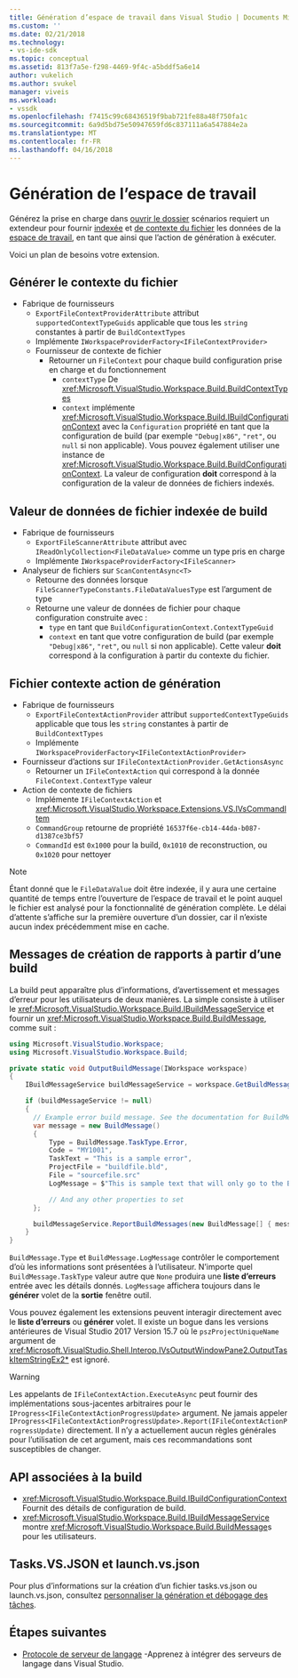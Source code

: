 ```yaml
---
title: Génération d’espace de travail dans Visual Studio | Documents Microsoft
ms.custom: ''
ms.date: 02/21/2018
ms.technology:
- vs-ide-sdk
ms.topic: conceptual
ms.assetid: 813f7a5e-f298-4469-9f4c-a5bddf5a6e14
author: vukelich
ms.author: svukel
manager: viveis
ms.workload:
- vssdk
ms.openlocfilehash: f7415c99c68436519f9bab721fe88a48f750fa1c
ms.sourcegitcommit: 6a9d5bd75e50947659fd6c837111a6a547884e2a
ms.translationtype: MT
ms.contentlocale: fr-FR
ms.lasthandoff: 04/16/2018
---
```

# <a name="workspace-build"></a>Génération de l’espace de travail

Générez la prise en charge dans [ouvrir le dossier](../ide/develop-code-in-visual-studio-without-projects-or-solutions.md) scénarios requiert un extendeur pour fournir [indexée](workspace-indexing.md) et [de contexte du fichier](workspace-file-contexts.md) les données de la [espace de travail](workspaces.md), en tant que ainsi que l’action de génération à exécuter.

Voici un plan de besoins votre extension.

## <a name="build-file-context"></a>Générer le contexte du fichier

- Fabrique de fournisseurs
  - `ExportFileContextProviderAttribute` attribut `supportedContextTypeGuids` applicable que tous les `string` constantes à partir de `BuildContextTypes`
  - Implémente `IWorkspaceProviderFactory<IFileContextProvider>`
  - Fournisseur de contexte de fichier
    - Retourner un `FileContext` pour chaque build configuration prise en charge et du fonctionnement
      - `contextType` De <xref:Microsoft.VisualStudio.Workspace.Build.BuildContextTypes>
      - `context` implémente <xref:Microsoft.VisualStudio.Workspace.Build.IBuildConfigurationContext> avec la `Configuration` propriété en tant que la configuration de build (par exemple `"Debug|x86"`, `"ret"`, ou `null` si non applicable). Vous pouvez également utiliser une instance de <xref:Microsoft.VisualStudio.Workspace.Build.BuildConfigurationContext>. La valeur de configuration **doit** correspond à la configuration de la valeur de données de fichiers indexés.

## <a name="indexed-build-file-data-value"></a>Valeur de données de fichier indexée de build

- Fabrique de fournisseurs
  - `ExportFileScannerAttribute` attribut avec `IReadOnlyCollection<FileDataValue>` comme un type pris en charge
  - Implémente `IWorkspaceProviderFactory<IFileScanner>`
- Analyseur de fichiers sur `ScanContentAsync<T>`
  - Retourne des données lorsque `FileScannerTypeConstants.FileDataValuesType` est l’argument de type
  - Retourne une valeur de données de fichier pour chaque configuration construite avec :
    - `type` en tant que `BuildConfigurationContext.ContextTypeGuid`
    - `context` en tant que votre configuration de build (par exemple `"Debug|x86"`, `"ret"`, ou `null` si non applicable). Cette valeur **doit** correspond à la configuration à partir du contexte du fichier.

## <a name="build-file-context-action"></a>Fichier contexte action de génération

- Fabrique de fournisseurs
  - `ExportFileContextActionProvider` attribut `supportedContextTypeGuids` applicable que tous les `string` constantes à partir de `BuildContextTypes`
  - Implémente `IWorkspaceProviderFactory<IFileContextActionProvider>`
- Fournisseur d’actions sur `IFileContextActionProvider.GetActionsAsync`
  - Retourner un `IFileContextAction` qui correspond à la donnée `FileContext.ContextType` valeur
- Action de contexte de fichiers
  - Implémente `IFileContextAction` et <xref:Microsoft.VisualStudio.Workspace.Extensions.VS.IVsCommandItem>
  - `CommandGroup` retourne de propriété `16537f6e-cb14-44da-b087-d1387ce3bf57`
  - `CommandId` est `0x1000` pour la build, `0x1010` de reconstruction, ou `0x1020` pour nettoyer

>[!NOTE]
>Étant donné que le `FileDataValue` doit être indexée, il y aura une certaine quantité de temps entre l’ouverture de l’espace de travail et le point auquel le fichier est analysé pour la fonctionnalité de génération complète. Le délai d’attente s’affiche sur la première ouverture d’un dossier, car il n’existe aucun index précédemment mise en cache.

## <a name="reporting-messages-from-a-build"></a>Messages de création de rapports à partir d’une build

La build peut apparaître plus d’informations, d’avertissement et messages d’erreur pour les utilisateurs de deux manières. La simple consiste à utiliser le <xref:Microsoft.VisualStudio.Workspace.Build.IBuildMessageService> et fournir un <xref:Microsoft.VisualStudio.Workspace.Build.BuildMessage>, comme suit :

```csharp
using Microsoft.VisualStudio.Workspace;
using Microsoft.VisualStudio.Workspace.Build;

private static void OutputBuildMessage(IWorkspace workspace)
{
    IBuildMessageService buildMessageService = workspace.GetBuildMessageService();

    if (buildMessageService != null)
    {
      // Example error build message. See the documentation for BuildMessage for more information.
      var message = new BuildMessage()
      {
          Type = BuildMessage.TaskType.Error,
          Code = "MY1001",
          TaskText = "This is a sample error",
          ProjectFile = "buildfile.bld",
          File = "sourcefile.src"
          LogMessage = $"This is sample text that will only go to the Build output window pane.\n"

          // And any other properties to set
      };

      buildMessageService.ReportBuildMessages(new BuildMessage[] { message });
    }
}
```

`BuildMessage.Type` et `BuildMessage.LogMessage` contrôler le comportement d’où les informations sont présentées à l’utilisateur. N’importe quel `BuildMessage.TaskType` valeur autre que `None` produira une **liste d’erreurs** entrée avec les détails donnés. `LogMessage` affichera toujours dans le **générer** volet de la **sortie** fenêtre outil.

Vous pouvez également les extensions peuvent interagir directement avec le **liste d’erreurs** ou **générer** volet. Il existe un bogue dans les versions antérieures de Visual Studio 2017 Version 15.7 où le `pszProjectUniqueName` argument de <xref:Microsoft.VisualStudio.Shell.Interop.IVsOutputWindowPane2.OutputTaskItemStringEx2*> est ignoré.

>[!WARNING]
>Les appelants de `IFileContextAction.ExecuteAsync` peut fournir des implémentations sous-jacentes arbitraires pour le `IProgress<IFileContextActionProgressUpdate>` argument. Ne jamais appeler `IProgress<IFileContextActionProgressUpdate>.Report(IFileContextActionProgressUpdate)` directement. Il n’y a actuellement aucun règles générales pour l’utilisation de cet argument, mais ces recommandations sont susceptibles de changer.

## <a name="build-related-apis"></a>API associées à la build

- <xref:Microsoft.VisualStudio.Workspace.Build.IBuildConfigurationContext> Fournit des détails de configuration de build.
- <xref:Microsoft.VisualStudio.Workspace.Build.IBuildMessageService> montre <xref:Microsoft.VisualStudio.Workspace.Build.BuildMessage>s pour les utilisateurs.

## <a name="tasksvsjson-and-launchvsjson"></a>Tasks.VS.JSON et launch.vs.json

Pour plus d’informations sur la création d’un fichier tasks.vs.json ou launch.vs.json, consultez [personnaliser la génération et débogage des tâches](../ide/customize-build-and-debug-tasks-in-visual-studio.md).

## <a name="next-steps"></a>Étapes suivantes

* [Protocole de serveur de langage](language-server-protocol.md) -Apprenez à intégrer des serveurs de langage dans Visual Studio.